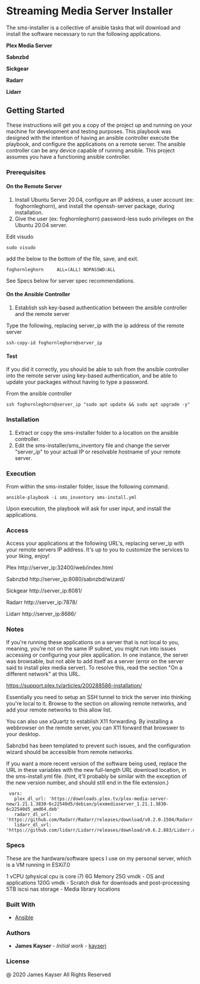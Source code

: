 # Streaming Media Server Installer

The sms-installer is a collective of ansible tasks that will download and install the software necessary to run the following applications.

**Plex Media Server** 

**Sabnzbd** 

**Sickgear** 

**Radarr** 

**Lidarr** 


## Getting Started

These instructions will get you a copy of the project up and running on your machine for development and testing purposes.  This playbook was
designed with the intention of having an ansible controller execute the playbook, and configure the applications on a remote server.  The ansible controller can
be any device capable of running ansible.  This project assumes you have a functioning ansible controller.

### Prerequisites

#### On the Remote Server
1. Install Ubuntu Server 20.04, configure an IP address, a user account (ex: foghornleghorn), and install the openssh-server package, during installation.
2. Give the user (ex: foghornleghorn) password-less sudo privileges on the Ubuntu 20.04 server.

Edit visudo
```
sudo visudo
```

add the below to the bottom of the file, save, and exit.
```
foghornleghorn     ALL=(ALL) NOPASSWD:ALL
```

See Specs below for server spec recommendations.

#### On the Ansible Controller
1. Establish ssh key-based authentication between the ansible controller and the remote server

Type the following, replacing server_ip with the ip address of the remote server

```
ssh-copy-id foghornleghorn@server_ip
```

#### Test
If you did it correctly, you should be able to ssh from the ansible controller into the remote server using key-based authentication, and be able to update your packages without having to type a password. 

From the ansible controller

```
ssh foghornleghorn@server_ip "sudo apt update && sudo apt upgrade -y"
```


### Installation

1. Extract or copy the sms-installer folder to a location on the ansible controller.  
2. Edit the sms-installer/sms_inventory file and change the server "server_ip" to your actual IP or resolvable hostname of your remote server.


### Execution

From within the sms-installer folder, issue the following command.


```
ansible-playbook -i sms_inventory sms-install.yml
```

Upon execution, the playbook will ask for user input, and install the applications.


### Access
Access your applications at the following URL's, replacing server_ip with your remote servers IP address.  It's up to you to customize the services to your liking, enjoy!

Plex
http://server_ip:32400/web/index.html

Sabnzbd
http://server_ip:8080/sabnzbd/wizard/

Sickgear
http://server_ip:8081/

Radarr
http://server_ip:7878/

Lidarr
http://server_ip:8686/


### Notes
If you're running these applications on a server that is not local to you, meaning, you're not on the same IP subnet, you might run into issues accessing or configuring your plex application.  In one instance, the server was browsable, but not able to add itself as a server (error on the server said to install plex media server).  To resolve this, read the section "On a different network" at this URL.

https://support.plex.tv/articles/200288586-installation/

Essentially you need to setup an SSH tunnel to trick the server into thinking you're local to it.  Browse to the section on allowing remote networks, and add your remote networks to this allow list. 

You can also use xQuartz to establish X11 forwarding.  By installing a webbrowser on the remote server, you can X11 forward that browswer to your desktop.

Sabnzbd has been templated to prevent such issues, and the configuration wizard should be accessible from remote networks.

If you want a more recent version of the software being used, replace the URL in these variables with the new full-length URL download location, in the sms-install.yml file.  (hint, it'll probably be similar with the exception of the new version number, and should still end in the file extension.)

 ``` 
  vars:
    plex_dl_url: 'https://downloads.plex.tv/plex-media-server-new/1.21.1.3830-6c22540d5/debian/plexmediaserver_1.21.1.3830-6c22540d5_amd64.deb'
    radarr_dl_url: 'https://github.com/Radarr/Radarr/releases/download/v0.2.0.1504/Radarr.develop.0.2.0.1504.linux.tar.gz'
    lidarr_dl_url: 'https://github.com/lidarr/Lidarr/releases/download/v0.6.2.883/Lidarr.develop.0.6.2.883.linux.tar.gz'
```

### Specs
These are the hardware/software specs I use on my personal server, which is a VM running in ESXi7.0

1 vCPU (physical cpu is core i7)
6G Memory
25G vmdk - OS and applications
120G vmdk - Scratch disk for downloads and post-processing
5TB iscsi nas storage - Media library locations


### Built With

* [Ansible](https://www.ansible.com/)

### Authors

* **James Kayser** - *Initial work* - [kayserj](https://github.com/kayserj)

### License

@ 2020 James Kayser All Rights Reserved



